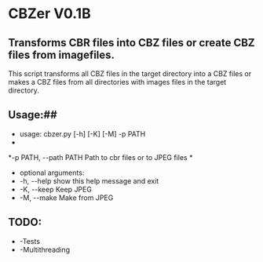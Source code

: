 # CBZer V0.1B #

## Transforms CBR files into CBZ files or create CBZ files from imagefiles. ##

This script transforms all CBZ files in the target directory into a CBZ files 
or makes a CBZ files from all directories with images files in the target directory.

## Usage:##

* usage: cbzer.py [-h] [-K] [-M] -p PATH
* 
*-p PATH, --path PATH  Path to cbr files or to JPEG files
*
* optional arguments:
*   -h, --help            show this help message and exit
*   -K, --keep            Keep JPEG
*   -M, --make            Make from JPEG


## TODO: ##

* -Tests
* -Multithreading